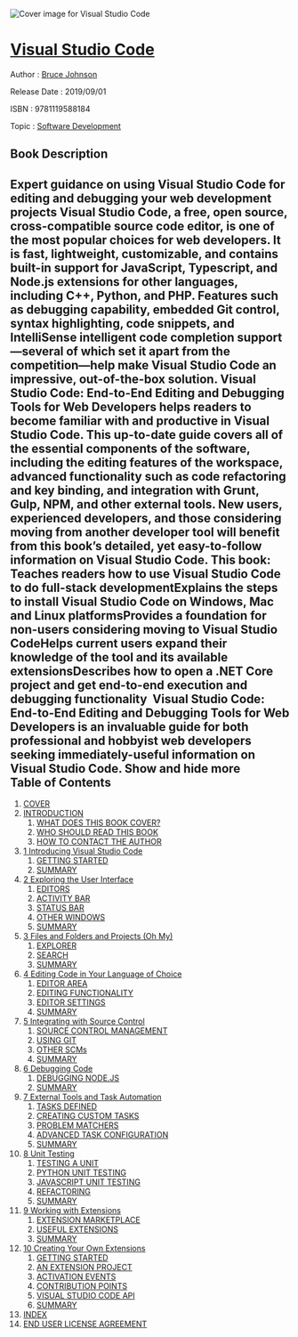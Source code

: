 ![Cover image for Visual Studio Code](https://imgdetail.ebookreading.net/cover/cover/20200215/EB9781119588184.jpg)

[Visual Studio Code](https://ebookreading.net/view/book/Visual+Studio+Code-EB9781119588184_1.html "Visual Studio Code")
====================================================================================================================

Author : [Bruce Johnson](https://ebookreading.net/search/author/Bruce+Johnson)

Release Date : 2019/09/01

ISBN : 9781119588184

Topic : [Software Development](https://ebookreading.net/search/category/software-development)

Book Description
-----------------

 Expert guidance on using Visual Studio Code for editing and debugging your web development projects
Visual Studio Code, a free, open source, cross-compatible source code editor, is one of the most popular choices for web developers. It is fast, lightweight, customizable, and contains built-in support for JavaScript, Typescript, and Node.js extensions for other languages, including C++, Python, and PHP. Features such as debugging capability, embedded Git control, syntax highlighting, code snippets, and IntelliSense intelligent code completion support—several of which set it apart from the competition—help make Visual Studio Code an impressive, out-of-the-box solution.
Visual Studio Code: End-to-End Editing and Debugging Tools for Web Developers helps readers to become familiar with and productive in Visual Studio Code. This up-to-date guide covers all of the essential components of the software, including the editing features of the workspace, advanced functionality such as code refactoring and key binding, and integration with Grunt, Gulp, NPM, and other external tools. New users, experienced developers, and those considering moving from another developer tool will benefit from this book’s detailed, yet easy-to-follow information on Visual Studio Code. This book:
Teaches readers how to use Visual Studio Code to do full-stack developmentExplains the steps to install Visual Studio Code on Windows, Mac and Linux platformsProvides a foundation for non-users considering moving to Visual Studio CodeHelps current users expand their knowledge of the tool and its available extensionsDescribes how to open a .NET Core project and get end-to-end execution and debugging functionality  Visual Studio Code: End-to-End Editing and Debugging Tools for Web Developers is an invaluable guide for both professional and hobbyist web developers seeking immediately-useful information on Visual Studio Code.
        Show and hide more                
Table of Contents
-----------------

1. [COVER](https://ebookreading.net/view/book/Visual+Studio+Code-EB9781119588184_1.html)
1. [INTRODUCTION](https://ebookreading.net/view/book/Visual+Studio+Code-EB9781119588184_4.html)
    1. [WHAT DOES THIS BOOK COVER?](https://ebookreading.net/view/book/Visual+Studio+Code-EB9781119588184_4.html#head-2-43)
    1. [WHO SHOULD READ THIS BOOK](https://ebookreading.net/view/book/Visual+Studio+Code-EB9781119588184_4.html#head-2-44)
    1. [HOW TO CONTACT THE AUTHOR](https://ebookreading.net/view/book/Visual+Studio+Code-EB9781119588184_4.html#head-2-45)
1. [1 Introducing Visual Studio Code](https://ebookreading.net/view/book/Visual+Studio+Code-EB9781119588184_5.html)
    1. [GETTING STARTED](https://ebookreading.net/view/book/Visual+Studio+Code-EB9781119588184_5.html#head-2-1)
    1. [SUMMARY](https://ebookreading.net/view/book/Visual+Studio+Code-EB9781119588184_5.html#head-2-2)
1. [2 Exploring the User Interface](https://ebookreading.net/view/book/Visual+Studio+Code-EB9781119588184_6.html)
    1. [EDITORS](https://ebookreading.net/view/book/Visual+Studio+Code-EB9781119588184_6.html#head-2-3)
    1. [ACTIVITY BAR](https://ebookreading.net/view/book/Visual+Studio+Code-EB9781119588184_6.html#head-2-4)
    1. [STATUS BAR](https://ebookreading.net/view/book/Visual+Studio+Code-EB9781119588184_6.html#head-2-5)
    1. [OTHER WINDOWS](https://ebookreading.net/view/book/Visual+Studio+Code-EB9781119588184_6.html#head-2-6)
    1. [SUMMARY](https://ebookreading.net/view/book/Visual+Studio+Code-EB9781119588184_6.html#head-2-8)
1. [3 Files and Folders and Projects (Oh My)](https://ebookreading.net/view/book/Visual+Studio+Code-EB9781119588184_7.html)
    1. [EXPLORER](https://ebookreading.net/view/book/Visual+Studio+Code-EB9781119588184_7.html#head-2-9)
    1. [SEARCH](https://ebookreading.net/view/book/Visual+Studio+Code-EB9781119588184_7.html#head-2-11)
    1. [SUMMARY](https://ebookreading.net/view/book/Visual+Studio+Code-EB9781119588184_7.html#head-2-12)
1. [4 Editing Code in Your Language of Choice](https://ebookreading.net/view/book/Visual+Studio+Code-EB9781119588184_8.html)
    1. [EDITOR AREA](https://ebookreading.net/view/book/Visual+Studio+Code-EB9781119588184_8.html#head-2-13)
    1. [EDITING FUNCTIONALITY](https://ebookreading.net/view/book/Visual+Studio+Code-EB9781119588184_8.html#head-2-14)
    1. [EDITOR SETTINGS](https://ebookreading.net/view/book/Visual+Studio+Code-EB9781119588184_8.html#head-2-15)
    1. [SUMMARY](https://ebookreading.net/view/book/Visual+Studio+Code-EB9781119588184_8.html#head-2-16)
1. [5 Integrating with Source Control](https://ebookreading.net/view/book/Visual+Studio+Code-EB9781119588184_9.html)
    1. [SOURCE CONTROL MANAGEMENT](https://ebookreading.net/view/book/Visual+Studio+Code-EB9781119588184_9.html#head-2-17)
    1. [USING GIT](https://ebookreading.net/view/book/Visual+Studio+Code-EB9781119588184_9.html#head-2-18)
    1. [OTHER SCMs](https://ebookreading.net/view/book/Visual+Studio+Code-EB9781119588184_9.html#head-2-19)
    1. [SUMMARY](https://ebookreading.net/view/book/Visual+Studio+Code-EB9781119588184_9.html#head-2-20)
1. [6 Debugging Code](https://ebookreading.net/view/book/Visual+Studio+Code-EB9781119588184_10.html)
    1. [DEBUGGING NODE.JS](https://ebookreading.net/view/book/Visual+Studio+Code-EB9781119588184_10.html#head-2-21)
    1. [SUMMARY](https://ebookreading.net/view/book/Visual+Studio+Code-EB9781119588184_10.html#head-2-22)
1. [7 External Tools and Task Automation](https://ebookreading.net/view/book/Visual+Studio+Code-EB9781119588184_11.html)
    1. [TASKS DEFINED](https://ebookreading.net/view/book/Visual+Studio+Code-EB9781119588184_11.html#head-2-23)
    1. [CREATING CUSTOM TASKS](https://ebookreading.net/view/book/Visual+Studio+Code-EB9781119588184_11.html#head-2-24)
    1. [PROBLEM MATCHERS](https://ebookreading.net/view/book/Visual+Studio+Code-EB9781119588184_11.html#head-2-25)
    1. [ADVANCED TASK CONFIGURATION](https://ebookreading.net/view/book/Visual+Studio+Code-EB9781119588184_11.html#head-2-26)
    1. [SUMMARY](https://ebookreading.net/view/book/Visual+Studio+Code-EB9781119588184_11.html#head-2-27)
1. [8 Unit Testing](https://ebookreading.net/view/book/Visual+Studio+Code-EB9781119588184_12.html)
    1. [TESTING A UNIT](https://ebookreading.net/view/book/Visual+Studio+Code-EB9781119588184_12.html#head-2-28)
    1. [PYTHON UNIT TESTING](https://ebookreading.net/view/book/Visual+Studio+Code-EB9781119588184_12.html#head-2-29)
    1. [JAVASCRIPT UNIT TESTING](https://ebookreading.net/view/book/Visual+Studio+Code-EB9781119588184_12.html#head-2-30)
    1. [REFACTORING](https://ebookreading.net/view/book/Visual+Studio+Code-EB9781119588184_12.html#head-2-31)
    1. [SUMMARY](https://ebookreading.net/view/book/Visual+Studio+Code-EB9781119588184_12.html#head-2-32)
1. [9 Working with Extensions](https://ebookreading.net/view/book/Visual+Studio+Code-EB9781119588184_13.html)
    1. [EXTENSION MARKETPLACE](https://ebookreading.net/view/book/Visual+Studio+Code-EB9781119588184_13.html#head-2-33)
    1. [USEFUL EXTENSIONS](https://ebookreading.net/view/book/Visual+Studio+Code-EB9781119588184_13.html#head-2-34)
    1. [SUMMARY](https://ebookreading.net/view/book/Visual+Studio+Code-EB9781119588184_13.html#head-2-35)
1. [10 Creating Your Own Extensions](https://ebookreading.net/view/book/Visual+Studio+Code-EB9781119588184_14.html)
    1. [GETTING STARTED](https://ebookreading.net/view/book/Visual+Studio+Code-EB9781119588184_14.html#head-2-36)
    1. [AN EXTENSION PROJECT](https://ebookreading.net/view/book/Visual+Studio+Code-EB9781119588184_14.html#head-2-37)
    1. [ACTIVATION EVENTS](https://ebookreading.net/view/book/Visual+Studio+Code-EB9781119588184_14.html#head-2-38)
    1. [CONTRIBUTION POINTS](https://ebookreading.net/view/book/Visual+Studio+Code-EB9781119588184_14.html#head-2-39)
    1. [VISUAL STUDIO CODE API](https://ebookreading.net/view/book/Visual+Studio+Code-EB9781119588184_14.html#head-2-40)
    1. [SUMMARY](https://ebookreading.net/view/book/Visual+Studio+Code-EB9781119588184_14.html#head-2-41)
1. [INDEX](https://ebookreading.net/view/book/Visual+Studio+Code-EB9781119588184_15.html)
1. [END USER LICENSE AGREEMENT](https://ebookreading.net/view/book/Visual+Studio+Code-EB9781119588184_19.html)

